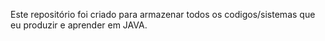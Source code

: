Este repositório foi criado para armazenar todos os codigos/sistemas que eu produzir e aprender em JAVA. 
